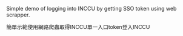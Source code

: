 Simple demo of logging into INCCU by getting SSO token using web scrapper.

簡單示範使用網路爬蟲取得INCCU單一入口token登入INCCU
